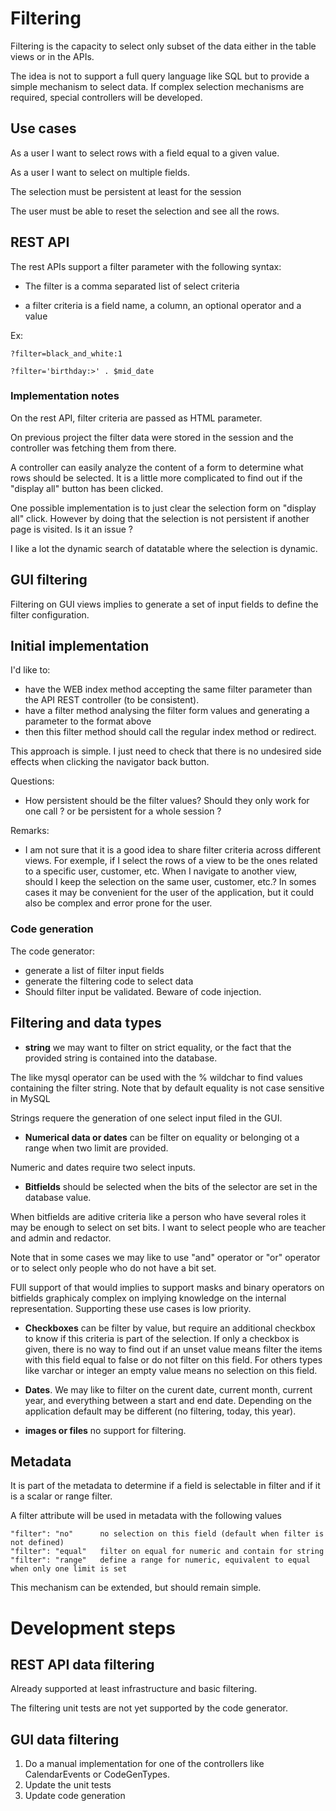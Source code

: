 # Filtering

Filtering is the capacity to select only subset of the data either in the table views or in the APIs.

The idea is not to support a full query language like SQL but to provide a simple mechanism to select data. If complex selection mechanisms are required, special controllers will be developed.

## Use cases

As a user I want to select rows with a field equal to a given value.

As a user I want to select on multiple fields.

The selection must be persistent at least for the session

The user must be able to reset the selection and see all the rows.

## REST API

The rest APIs support a filter parameter with the following syntax:

* The filter is a comma separated list of select criteria

* a filter criteria is a field name, a column, an optional operator and a value

Ex:

	?filter=black_and_white:1
	
	?filter='birthday:>' . $mid_date

### Implementation notes

On the rest API, filter criteria are passed as HTML parameter.

On previous project the filter data were stored in the session and the controller was fetching them from there.

A controller can easily analyze the content of a form to determine what rows should be selected. It is a little more complicated to find out if the "display all" button has been clicked.

One possible implementation is to just clear the selection form on "display all" click. However by doing that the selection is not persistent if another page is visited. Is it an issue ?

I like a lot the dynamic search of datatable where the selection is dynamic. 

## GUI filtering

Filtering on GUI views implies to generate a set of input fields to define the filter configuration.


## Initial implementation

I'd like to:
- have the WEB index method accepting the same filter parameter than the API REST controller (to be consistent).
- have a filter method analysing the filter form values and generating a parameter to the format above
- then this filter method should call the regular index method or redirect.

This approach is simple. I just need to check that there is no undesired side effects when clicking the navigator back button.

Questions: 

- How persistent should be the filter values? Should they only work for one call ? or be persistent for a whole session ?

Remarks:

- I am not sure that it is a good idea to share filter criteria across different views. For exemple, if I select the rows of a view to be the ones related to a specific user, customer, etc. When I navigate to another view, should I keep the selection on the same user, customer, etc.? In somes cases it may be convenient for the user of the application, but it could also be complex and error prone for the user.

### Code generation

The code generator:

* generate a list of filter input fields
* generate the filtering code to select data
* Should filter input be validated. Beware of code injection.

## Filtering and data types

* **string** we may want to filter on strict equality, or the fact that the provided string is contained into the database.

The like mysql operator can be used with the % wildchar to find values containing the filter string. Note that by default equality is not case sensitive in MySQL

Strings requere the generation of one select input filed in the GUI.

* **Numerical data or dates** can be filter on equality or belonging ot a range when two limit are provided.
  
Numeric and dates require two select inputs.

* **Bitfields** should be selected when the bits of the selector are set in the database value.

When bitfields are aditive criteria like a person who have several roles it may be enough to select on set bits. I want to select people who are teacher and admin and redactor.

Note that in some cases we may like to use "and" operator or "or" operator or to select only people who do not have a bit set.

FUll support of that would implies to support masks and binary operators on bitfields graphicaly complex on implying knowledge on the internal representation. Supporting these use cases is low priority.

* **Checkboxes** can be filter by value, but require an additional checkbox to know if this criteria is part of the selection. If only a checkbox is given, there is no way to find out if an unset value means filter the items with this field equal to false or do not filter on this field. For others types like varchar or integer an empty value means no selection on this field.
  
* **Dates**. We may like to filter on the curent date, current month, current year, and everything between a start and end date. Depending on the application default may be different (no filtering, today, this year).

* **images or files** no support for filtering.

## Metadata

It is part of the metadata to determine if a field is selectable in filter and if it is a scalar or range filter.

A filter attribute will be used in metadata with the following values

	"filter": "no"		no selection on this field (default when filter is not defined)
	"filter": "equal"	filter on equal for numeric and contain for string
	"filter": "range"   define a range for numeric, equivalent to equal when only one limit is set
	
This mechanism can be extended, but should remain simple.



# Development steps

## REST API data filtering

Already supported at least infrastructure and basic filtering.

The filtering unit tests are not yet supported by the code generator. 

## GUI data filtering

1. Do a manual implementation for one of the controllers like CalendarEvents or CodeGenTypes.
2. Update the unit tests
3. Update code generation

